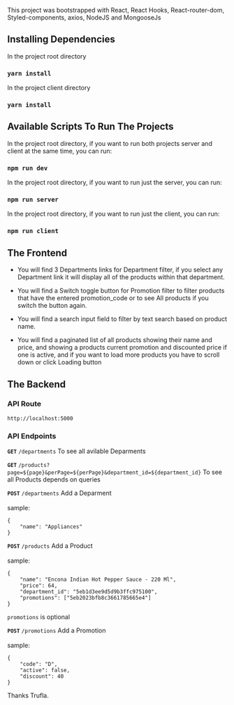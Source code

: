 This project was bootstrapped with React, React Hooks, React-router-dom, Styled-components, axios, NodeJS and MongooseJs

## Installing Dependencies

In the project root directory

### `yarn install`

In the project client directory

### `yarn install`

## Available Scripts To Run The Projects

In the project root directory, if you want to run both projects server and client at the same time, you can run:

### `npm run dev`

In the project root directory, if you want to run just the server, you can run:

### `npm run server`

In the project root directory, if you want to run just the client, you can run:

### `npm run client`


## The Frontend

* You will find 3 Departments links for Department filter, if you select any Department link it will display all of the products within that department.<br />

* You will find a Switch toggle button for Promotion filter to filter products that have the entered promotion_code or to see All products if you switch the button again.<br />

* You will find a search input field to filter by text search based on product name.<br />

* You will find a paginated list of all products showing their name and price, and showing a products current promotion and discounted price if one is active, and if you want to load more products you have to scroll down or click Loading button

## The Backend

### API Route

`http://localhost:5000`

### API Endpoints

**`GET`** `/departments`
To see all avilable Deparments<br />

**`GET`** `/products?page=${page}&perPage=${perPage}&department_id=${department_id}`
To see all Products depends on queries<br />

**`POST`** `/departments`
Add a Deparment<br /><br />
sample:<br />

```
{
	"name": "Appliances"
}
```

**`POST`** `/products`
Add a Product<br /><br />
sample:<br />

```
{
	"name": "Encona Indian Hot Pepper Sauce - 220 Ml",
	"price": 64,
	"department_id": "5eb1d3ee9d5d9b3ffc975100",
	"promotions": ["5eb2023bfb8c3661785665e4"]
}
```
`promotions` is optional

**`POST`** `/promotions`
Add a Promotion<br /><br />
sample:<br />

```
{
	"code": "D",
	"active": false,
	"discount": 40
}
```


Thanks Trufla.